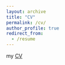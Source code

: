 ```yaml
---
layout: archive
title: "CV"
permalink: /cv/
author_profile: true
redirect_from:
  - /resume
---
```

my [CV](Zixuan_He_CV.pdf)  
